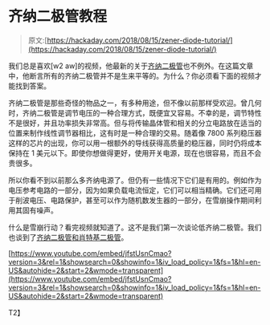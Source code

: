# 齐纳二极管教程

> 原文:[https://hackaday.com/2018/08/15/zener-diode-tutorial/](https://hackaday.com/2018/08/15/zener-diode-tutorial/)

我们总是喜欢[w2 aw]的视频，他最新的关于[齐纳二极管](https://www.youtube.com/watch?v=jfstUsnCmao)也不例外。在这篇文章中，他断言所有的齐纳二极管并不是生来平等的。为什么？你必须看下面的视频才能找到答案。

齐纳二极管是那些奇怪的物品之一，有多种用途，但不像以前那样受欢迎。曾几何时，齐纳二极管是调节电压的一种合理方式，既便宜又容易。不幸的是，调节特性不是很好，并且功率损失非常高。但与将传输晶体管和相关的分立电路放在适当的位置来制作线性调节器相比，这有时是一种合理的交易。随着像 7800 系列稳压器这样的芯片的出现，你可以用一根额外的导线获得高质量的稳压器，同时仍将成本保持在 1 美元以下。即使你想做得更好，使用开关电源，现在也很容易，而且不会贵很多。

所以你看不到以前那么多齐纳电源了。但仍有一些情况下它们是有用的。例如作为电压参考电路的一部分，因为如果负载电流恒定，它们可以相当精确。它们还可用于削波电压、电路保护，甚至可以作为随机数发生器的一部分，在雪崩操作期间利用其固有噪声。

什么是雪崩行动？看完视频就知道了。这不是我们第一次谈论低齐纳二极管。我们也谈到了[齐纳二极管和肖特基二极管](https://hackaday.com/2016/09/12/diodes-with-hats-zener-and-schottky/)。

 [https://www.youtube.com/embed/jfstUsnCmao?version=3&rel=1&showsearch=0&showinfo=1&iv_load_policy=1&fs=1&hl=en-US&autohide=2&start=2&wmode=transparent](https://www.youtube.com/embed/jfstUsnCmao?version=3&rel=1&showsearch=0&showinfo=1&iv_load_policy=1&fs=1&hl=en-US&autohide=2&start=2&wmode=transparent)

T2】